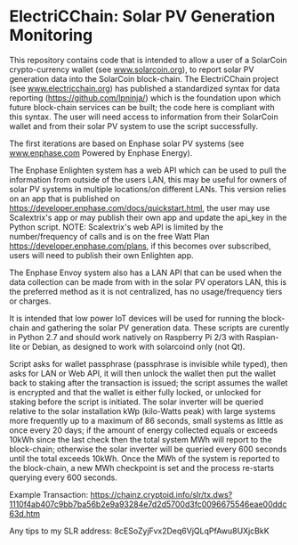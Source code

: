 # ElectriCChain: Solar PV Generation Monitoring

This repository contains code that is intended to allow a user of a SolarCoin crypto-currency wallet (see www.solarcoin.org), to report solar PV generation data into the SolarCoin block-chain.  The ElectriCChain project (see www.electricchain.org) has published a standardized syntax for data reporting (https://github.com/lpninja/) which is the foundation upon which future block-chain services can be built; the code here is compliant with this syntax.  The user will need access to information from their SolarCoin wallet and from their solar PV system to use the script successfully.

The first iterations are based on Enphase solar PV systems (see www.enphase.com  Powered by Enphase Energy).

The Enphase Enlighten system has a web API which can be used to pull the information from outside of the users LAN, this may be useful for owners of solar PV systems in multiple locations/on different LANs.  This version relies on an app that is published on https://developer.enphase.com/docs/quickstart.html, the user may use Scalextrix's app or may publish their own app and update the api_key in the Python script. 
NOTE: Scalextrix's web API is limited by the number/frequency of calls and is on the free Watt Plan https://developer.enphase.com/plans, if this becomes over subscribed, users will need to publish their own Enlighten app.

The Enphase Envoy system also has a LAN API that can be used when the data collection can be made from with in the solar PV operators LAN, this is the preferred method as it is not centralized, has no usage/frequency tiers or charges.

It is intended that low power IoT devices will be used for running the block-chain and gathering the solar PV generation data.  These scripts are curently in Python 2.7 and should work natively on Raspberry Pi 2/3 with Raspian-lite or Debian, as designed to work with solarcoind only (not Qt).

Script asks for wallet passphrase (passphrase is invisible while typed), then asks for LAN or Web API, it will then unlock the wallet then put the wallet back to staking after the transaction is issued; the  script assumes the wallet is encrypted and that the wallet is either fully locked, or unlocked for staking before the script is initiated.
The solar inverter will be queried relative to the solar installation kWp (kilo-Watts peak) with large systems more frequently up to a maximum of 86 seconds, small systems as little as once every 20 days; if the amount of energy collected equals or exceeds 10kWh since the last check then the total system MWh will report to the block-chain; otherwise the solar inverter will be queried every 600 seconds until the total exceeds 10kWh.  Once the MWh of the system is reported to the block-chain, a new MWh checkpoint is set and the process re-starts querying every 600 seconds.

Example Transaction: https://chainz.cryptoid.info/slr/tx.dws?1110f4ab407c9bb7ba56b2e9a93284e7d2d5700d3fc0096675546eae00ddc63d.htm

Any tips to my SLR address: 8cESoZyjFvx2Deq6VjQLqPfAwu8UXjcBkK
